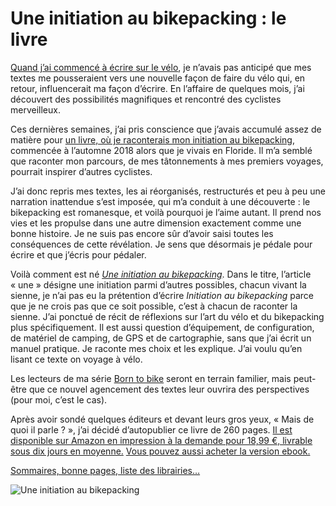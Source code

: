# Une initiation au bikepacking : le livre

[Quand j’ai commencé à écrire sur le vélo](https://tcrouzet.com/2018/11/27/lart-du-velo/), je n’avais pas anticipé que mes textes me pousseraient vers une nouvelle façon de faire du vélo qui, en retour, influencerait ma façon d’écrire. En l’affaire de quelques mois, j’ai découvert des possibilités magnifiques et rencontré des cyclistes merveilleux.<span id="more-53196"></span>

Ces dernières semaines, j’ai pris conscience que j’avais accumulé assez de matière pour [un livre, où je raconterais mon initiation au bikepacking](https://www.amazon.fr/dp/167615681X?ref_=pe_3052080_397514860), commencée à l’automne 2018 alors que je vivais en Floride. Il m’a semblé que raconter mon parcours, de mes tâtonnements à mes premiers voyages, pourrait inspirer d’autres cyclistes.

J’ai donc repris mes textes, les ai réorganisés, restructurés et peu à peu une narration inattendue s’est imposée, qui m’a conduit à une découverte : le bikepacking est romanesque, et voilà pourquoi je l’aime autant. Il prend nos vies et les propulse dans une autre dimension exactement comme une bonne histoire. Je ne suis pas encore sûr d’avoir saisi toutes les conséquences de cette révélation. Je sens que désormais je pédale pour écrire et que j’écris pour pédaler.

Voilà comment est né [*Une initiation au bikepacking*](https://www.amazon.fr/dp/167615681X?ref_=pe_3052080_397514860). Dans le titre, l’article « une » désigne une initiation parmi d’autres possibles, chacun vivant la sienne, je n’ai pas eu la prétention d’écrire *Initiation au bikepacking* parce que je ne crois pas que ce soit possible, c’est à chacun de raconter la sienne. J’ai ponctué de récit de réflexions sur l’art du vélo et du bikepacking plus spécifiquement. Il est aussi question d’équipement, de configuration, de matériel de camping, de GPS et de cartographie, sans que j’ai écrit un manuel pratique. Je raconte mes choix et les explique. J’ai voulu qu’en lisant ce texte on voyage à vélo.

Les lecteurs de ma série [Born to bike](https://tcrouzet.com/borntobike/) seront en terrain familier, mais peut-être que ce nouvel agencement des textes leur ouvrira des perspectives (pour moi, c’est le cas).

Après avoir sondé quelques éditeurs et devant leurs gros yeux, « Mais de quoi il parle ? », j’ai décidé d’autopublier ce livre de 260 pages. [Il est disponible sur Amazon en impression à la demande pour 18,99 €, livrable sous dix jours en moyenne.](https://www.amazon.fr/dp/167615681X?ref_=pe_3052080_397514860) [Vous pouvez aussi acheter la version ebook.](https://tcrouzet.com/une-initiation-au-bikepacking/#librairies)

[Sommaires, bonne pages, liste des librairies…](/une-initiation-au-bikepacking/#librairies)

![Une initiation au bikepacking](https://tcrouzet.com/images_tc/2019/12/bikepacking-cover.jpg)
